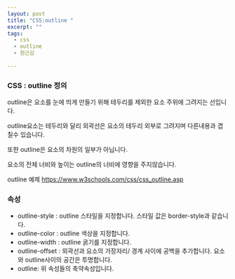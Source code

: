 ```yaml
---
layout: post
title: "CSS:outline "
excerpt: ""
tags: 
  - css
  - outline
  - 원근감
  
---
```



### CSS : outline 정의
outline은 요소를 눈에 띄게 만들기 위해 테두리를 제외한 요소  주위에 그려지는 선입니다.

outline요소는 테두리와 달리 외곽선은 요소의 테두리 외부로 그려지며 다른내용과 겹칠수 있습니다.

또한 outline은 요소의 차원의 일부가 아닙니다. 

요소의 전체 너비와 높이는 outline의 너비에 영향을 주지않습니다.

outline 예제 <https://www.w3schools.com/css/css_outline.asp>

### 속성

+ outline-style : outline 스타일을 지정합니다. 스타일 값은 border-style과 같습니다.
+ outline-color : outline 색상을 지정합니다.
+ outline-width : outline 굵기를 지정합니다.
+ outline-offset : 외곽선과 요소의 가장자리/ 경계 사이에 공백을 추가합니다. 요소와 outline사이의 공간은 투명합니다.
+ outline: 위 속성들의 축약속성입니다.
